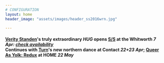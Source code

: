 ```yaml
---
# CONFIGURATION
layout: home
header_image: "assets/images/header_ss2016wrn.jpg"

---
```

#### [Verity Standen](/current/2016-springsummer/standen)'s truly extraordinary *HUG* opens [S/S](/current/2016-springsummer) at the Whitworth *7 Apr: <a href="http://www.wegottickets.com/wordofwarning" target="_blank">check availability</a>*<br>Continues with [Turn](/current/2016-turn)'s new northern dance at Contact *22+23 Apr*; [Queer As Yolk: Redux](current/2016-springsummer/redux) at HOME *22 May*
